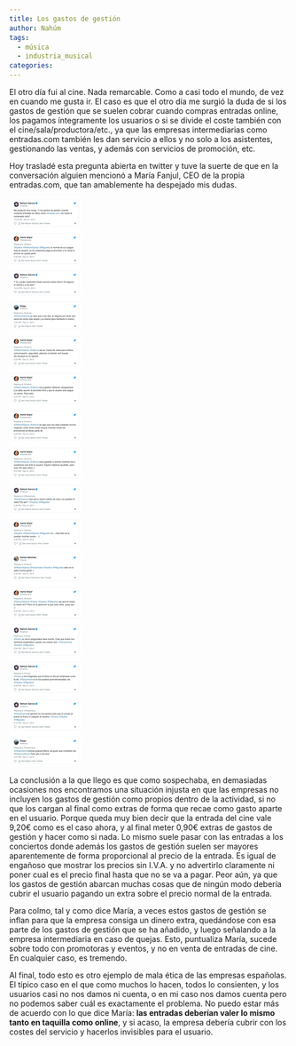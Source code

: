 ```yaml
---
title: Los gastos de gestión
author: Nahúm
tags:
  - música
  - industria_musical
categories:
---
```

El otro día fui al cine. Nada remarcable. Como a casi todo el mundo, de vez en cuando me gusta ir. El caso es que el otro día me surgió la duda de si los gastos de gestión que se suelen cobrar cuando compras entradas online, los pagamos íntegramente los usuarios o si se divide el coste también con el cine/sala/productora/etc., ya que las empresas intermediarias como entradas.com también les dan servicio a ellos y no solo a los asistentes, gestionando las ventas, y además con servicios de promoción, etc.

Hoy trasladé esta pregunta abierta en twitter y tuve la suerte de que en la conversación alguien mencionó a María Fanjul, CEO de la propia entradas.com, que tan amablemente ha despejado mis dudas.

![Conversación con María Fanjul en Twitter](/assets/images/2013-12-31-los-gastos-de-gestion.jpg "Conversación con María Fanjul en Twitter")

La conclusión a la que llego es que como sospechaba, en demasiadas ocasiones nos encontramos una situación injusta en que las empresas no incluyen los gastos de gestión como propios dentro de la actividad, si no que los cargan al final como extras de forma que recae como gasto aparte en el usuario. Porque queda muy bien decir que la entrada del cine vale 9,20€ como es el caso ahora, y al final meter 0,90€ extras de gastos de gestión y hacer como si nada. Lo mismo suele pasar con las entradas a los conciertos donde además los gastos de gestión suelen ser mayores aparentemente de forma proporcional al precio de la entrada. Es igual de engañoso que mostrar los precios sin I.V.A. y no advertirlo claramente ni poner cual es el precio final hasta que no se va a pagar. Peor aún, ya que los gastos de gestión abarcan muchas cosas que de ningún modo debería cubrir el usuario pagando un extra sobre el precio normal de la entrada.

Para colmo, tal y como dice María, a veces estos gastos de gestión se inflan para que la empresa consiga un dinero extra, quedándose con esa parte de los gastos de gestión que se ha añadido, y luego señalando a la empresa intermediaria en caso de quejas. Esto, puntualiza María, sucede sobre todo con promotoras y eventos, y no en venta de entradas de cine. En cualquier caso, es tremendo.

Al final, todo esto es otro ejemplo de mala ética de las empresas españolas. El típico caso en el que como muchos lo hacen, todos lo consienten, y los usuarios casi no nos damos ni cuenta, o en mi caso nos damos cuenta pero no podemos saber cuál es exactamente el problema. No puedo estar más de acuerdo con lo que dice María: **las entradas deberían valer lo mismo tanto en taquilla como online**, y si acaso, la empresa debería cubrir con los costes del servicio y hacerlos invisibles para el usuario.

